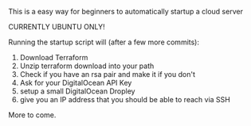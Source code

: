 This is a easy way for beginners to automatically startup a cloud server

CURRENTLY UBUNTU ONLY!

Running the startup script will (after a few more commits):
  1.  Download Terraform
  2.  Unzip terraform download into your path
  3.  Check if you have an rsa pair and make it if you don't
  4.  Ask for your DigitalOcean API Key
  5.  setup a small DigitalOcean Dropley
  6.  give you an IP address that you should be able to reach via SSH

More to come.  
